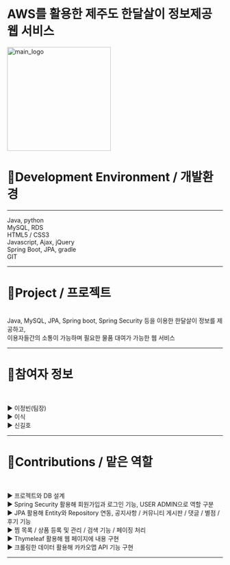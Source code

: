 # AWS를 활용한 제주도 한달살이 정보제공 웹 서비스

<img width="242" alt="main_logo" src="https://user-images.githubusercontent.com/111488162/216569689-8437ca66-b1f5-4bf9-9c78-b1c2466cb9f7.png">

<h1>📌Development Environment / 개발환경 </h1> <hr>
Java, python  <br>    
MySQL, RDS  <br>    
HTML5 / CSS3  <br>    
Javascript, Ajax, jQuery  <br>     
Spring Boot, JPA, gradle  <br>    
GIT  <br>  
<hr>

<h1>📌Project / 프로젝트</h1> <br>  
Java, MySQL, JPA, Spring boot, Spring Security 등을 이용한 한달살이 정보를 제공하고, <br>     
이용자들간의 소통이 가능하며 필요한 물품 대여가 가능한 웹 서비스
<hr>


<h1>📌참여자 정보</h1> <br>

▶ 이정빈(팀장) <br>
▶ 이식 <br>
▶ 신길호 <br>

<hr>

<h1>📌Contributions / 맡은 역할</h1> <br>

▶ 프로젝트와 DB 설계 <br>
▶ Spring Security 활용해 회원가입과 로그인 기능, USER ADMIN으로 역할 구분 <br>
▶ JPA 활용해 Entity와 Repository 연동, 공지사항 / 커뮤니티 게시판 / 댓글 / 별점 / 후기 기능 <br>
▶ 찜 목록 / 상품 등록 및 관리 / 검색 기능 / 페이징 처리 <br>
▶ Thymeleaf 활용해 웹 페이지에 내용 구현 <br>
▶ 크롤링한 데이터 활용해 카카오맵 API 기능 구현 <br>

<hr>
